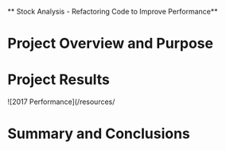 ** Stock Analysis - Refactoring Code to Improve Performance**

# Project Overview and Purpose

# Project Results

![2017 Performance](/resources/

# Summary and Conclusions
